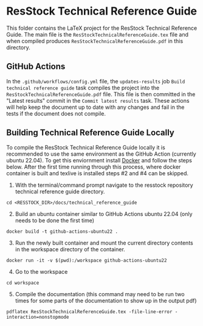 # ResStock Technical Reference Guide

This folder contains the LaTeX project for the ResStock Technical Reference Guide.
The main file is the `ResStockTechnicalReferenceGuide.tex` file and when compiled produces `ResStockTechnicalReferenceGuide.pdf` in this directory. 

## GitHub Actions
In the `.github/workflows/config.yml` file, the `updates-results` job `Build technical reference guide` task compiles the project into the `ResStockTechnicalReferenceGuide.pdf` file.
This file is then committed in the "Latest results" commit in the `Commit latest results` task.
These actions will help keep the document up to date with any changes and fail in the tests if the document does not compile.

## Building Technical Reference Guide Locally
To compile the ResStock Technical Reference Guide locally it is recommended to use the same environment as the GitHub Action (currently ubuntu 22.04). To get this enviornment install [Docker](https://www.docker.com/) and follow the steps below. After the first time running through this process, where docker container is built and texlive is installed steps #2 and #4 can be skipped.

1. With the terminal/command prompt navigate to the resstock repository technical reference guide directory.

```
cd <RESSTOCK_DIR>/docs/technical_reference_guide
```

2. Build an ubuntu container similar to GitHub Actions ubuntu 22.04 (only needs to be done the first time)

```
docker build -t github-actions-ubuntu22 .
```

3. Run the newly built container and mount the current directory contents in the workspace directory of the container.

```
docker run -it -v $(pwd):/workspace github-actions-ubuntu22
```

4. Go to the workspace

```
cd workspace
```

5. Compile the documentation (this command may need to be run two times for some parts of the documentation to show up in the output pdf)

```
pdflatex ResStockTechnicalReferenceGuide.tex -file-line-error -interaction=nonstopmode
```
